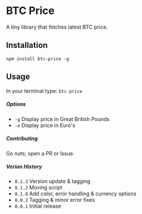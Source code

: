 BTC Price
=========

A tiny library that fetches latest BTC price.

## Installation

  `npm install btc-price -g`

## Usage

  In your terminal type: `btc-price`

##### Options

 - `-g` Display price in Great British Pounds
 - `-e` Display price in Euro's

##### Contributing

  Go nuts; open a PR or Issue.

##### Verion History  

 - `0.1.3` Version update & tagging
 - `0.1.2` Moving script
 - `0.1.0` Add color, error handling & currency options
 - `0.0.2` Tagging & minor error fixes
 - `0.0.1` Initial release
  